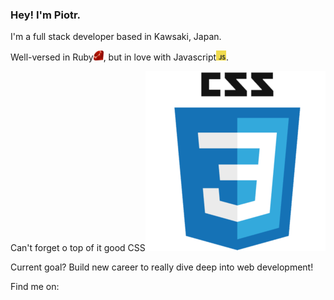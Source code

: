 ### Hey! I'm Piotr.

I'm a full stack developer based in Kawsaki, Japan.

Well-versed in Ruby<img src="https://raw.githubusercontent.com/github/explore/80688e429a7d4ef2fca1e82350fe8e3517d3494d/topics/ruby/ruby.png" width="16px"></img>, but in love with Javascript<img src="https://raw.githubusercontent.com/github/explore/80688e429a7d4ef2fca1e82350fe8e3517d3494d/topics/javascript/javascript.png" width="16px"></img>.

Can't forget o top of it good CSS![alt text](https://raw.githubusercontent.com/github/explore/80688e429a7d4ef2fca1e82350fe8e3517d3494d/topics/css/css.png)

Current goal? 
Build new career to really dive deep into web development!

Find me on:




<!--
**polanpio/polanpio** is a ✨ _special_ ✨ repository because its `README.md` (this file) appears on your GitHub profile.

Here are some ideas to get you started:

- 🔭 I’m currently working on ...
- 🌱 I’m currently learning ...
- 👯 I’m looking to collaborate on ...
- 🤔 I’m looking for help with ...
- 💬 Ask me about ...
- 📫 How to reach me: ...
- 😄 Pronouns: ...
- ⚡ Fun fact: ...
-->
